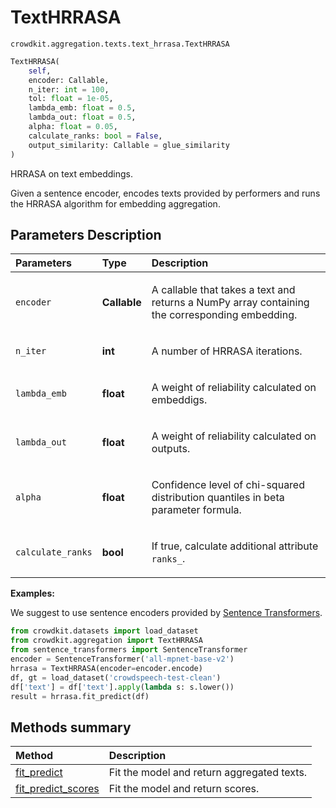 # TextHRRASA
`crowdkit.aggregation.texts.text_hrrasa.TextHRRASA`

```python
TextHRRASA(
    self,
    encoder: Callable,
    n_iter: int = 100,
    tol: float = 1e-05,
    lambda_emb: float = 0.5,
    lambda_out: float = 0.5,
    alpha: float = 0.05,
    calculate_ranks: bool = False,
    output_similarity: Callable = glue_similarity
)
```

HRRASA on text embeddings.


Given a sentence encoder, encodes texts provided by performers and runs the HRRASA algorithm for embedding
aggregation.

## Parameters Description

| Parameters | Type | Description |
| :----------| :----| :-----------|
`encoder`|**Callable**|<p>A callable that takes a text and returns a NumPy array containing the corresponding embedding.</p>
`n_iter`|**int**|<p>A number of HRRASA iterations.</p>
`lambda_emb`|**float**|<p>A weight of reliability calculated on embeddigs.</p>
`lambda_out`|**float**|<p>A weight of reliability calculated on outputs.</p>
`alpha`|**float**|<p>Confidence level of chi-squared distribution quantiles in beta parameter formula.</p>
`calculate_ranks`|**bool**|<p>If true, calculate additional attribute `ranks_`.</p>

**Examples:**

We suggest to use sentence encoders provided by [Sentence Transformers](https://www.sbert.net).
```python
from crowdkit.datasets import load_dataset
from crowdkit.aggregation import TextHRRASA
from sentence_transformers import SentenceTransformer
encoder = SentenceTransformer('all-mpnet-base-v2')
hrrasa = TextHRRASA(encoder=encoder.encode)
df, gt = load_dataset('crowdspeech-test-clean')
df['text'] = df['text'].apply(lambda s: s.lower())
result = hrrasa.fit_predict(df)
```
## Methods summary

| Method | Description |
| :------| :-----------|
[fit_predict](crowdkit.aggregation.texts.text_hrrasa.TextHRRASA.fit_predict.md)| Fit the model and return aggregated texts.
[fit_predict_scores](crowdkit.aggregation.texts.text_hrrasa.TextHRRASA.fit_predict_scores.md)| Fit the model and return scores.
